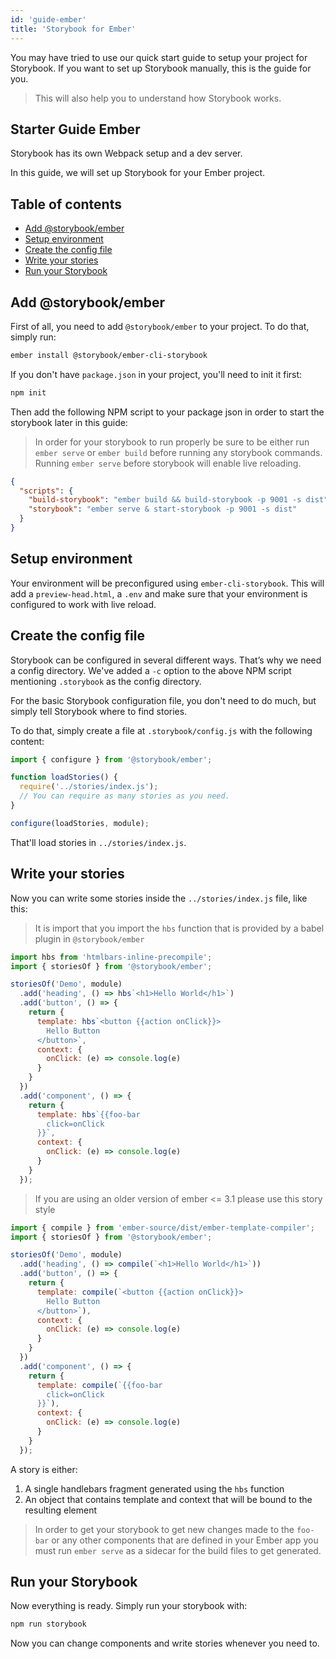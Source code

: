 ```yaml
---
id: 'guide-ember'
title: 'Storybook for Ember'
---
```


You may have tried to use our quick start guide to setup your project for Storybook. If you want to set up Storybook manually, this is the guide for you.

> This will also help you to understand how Storybook works.

## Starter Guide Ember

Storybook has its own Webpack setup and a dev server.

In this guide, we will set up Storybook for your Ember project.

## Table of contents

-   [Add @storybook/ember](#add-storybookember)
-   [Setup environment](#setup-environment)
-   [Create the config file](#create-the-config-file)
-   [Write your stories](#write-your-stories)
-   [Run your Storybook](#run-your-storybook)

## Add @storybook/ember

First of all, you need to add `@storybook/ember` to your project. To do that, simply run:

```sh
ember install @storybook/ember-cli-storybook
```

If you don't have `package.json` in your project, you'll need to init it first:

```sh
npm init
```

Then add the following NPM script to your package json in order to start the storybook later in this guide:

> In order for your storybook to run properly be sure to be either run `ember serve` or `ember build` before running any storybook commands. Running `ember serve` before storybook will enable live reloading.

```json
{
  "scripts": {
    "build-storybook": "ember build && build-storybook -p 9001 -s dist",
    "storybook": "ember serve & start-storybook -p 9001 -s dist"
  }
}
```

## Setup environment

Your environment will be preconfigured using `ember-cli-storybook`. This will add a `preview-head.html`, a `.env` and make sure that your environment is configured to work with live reload.

## Create the config file

Storybook can be configured in several different ways.
That’s why we need a config directory. We've added a `-c` option to the above NPM script mentioning `.storybook` as the config directory.

For the basic Storybook configuration file, you don't need to do much, but simply tell Storybook where to find stories.

To do that, simply create a file at `.storybook/config.js` with the following content:

```js
import { configure } from '@storybook/ember';

function loadStories() {
  require('../stories/index.js');
  // You can require as many stories as you need.
}

configure(loadStories, module);
```

That'll load stories in `../stories/index.js`.

## Write your stories

Now you can write some stories inside the `../stories/index.js` file, like this:

> It is import that you import the `hbs` function that is provided by a babel plugin in `@storybook/ember`

```js
import hbs from 'htmlbars-inline-precompile';
import { storiesOf } from '@storybook/ember';

storiesOf('Demo', module)
  .add('heading', () => hbs`<h1>Hello World</h1>`)
  .add('button', () => {
    return {
      template: hbs`<button {{action onClick}}>
        Hello Button
      </button>`,
      context: {
        onClick: (e) => console.log(e)
      }
    }
  })
  .add('component', () => {
    return {
      template: hbs`{{foo-bar
        click=onClick
      }}`,
      context: {
        onClick: (e) => console.log(e)
      }
    }
  });
```

> If you are using an older version of ember <= 3.1 please use this story style

```js
import { compile } from 'ember-source/dist/ember-template-compiler';
import { storiesOf } from '@storybook/ember';

storiesOf('Demo', module)
  .add('heading', () => compile(`<h1>Hello World</h1>`))
  .add('button', () => {
    return {
      template: compile(`<button {{action onClick}}>
        Hello Button
      </button>`),
      context: {
        onClick: (e) => console.log(e)
      }
    }
  })
  .add('component', () => {
    return {
      template: compile(`{{foo-bar
        click=onClick
      }}`),
      context: {
        onClick: (e) => console.log(e)
      }
    }
  });
```

A story is either:

1. A single handlebars fragment generated using the `hbs` function
2. An object that contains template and context that will be bound to the resulting element

> In order to get your storybook to get new changes made to the `foo-bar` or any other components that are defined in your Ember app you must run `ember serve` as a sidecar for the build files to get generated.

## Run your Storybook

Now everything is ready. Simply run your storybook with:

```sh
npm run storybook
```

Now you can change components and write stories whenever you need to.
